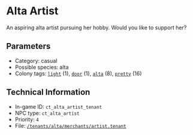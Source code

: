 # Alta Artist

An aspiring alta artist pursuing her hobby. Would you like to support her?

## Parameters

- Category: casual
- Possible species: alta
- Colony tags: [`light`](https://ceterai.github.io/MyEnternia/Wiki/Tags/Light) (1), [`door`](https://ceterai.github.io/MyEnternia/Wiki/Tags/Door) (1), [`alta`](https://ceterai.github.io/MyEnternia/Wiki/Tags/Alta) (8), [`pretty`](https://ceterai.github.io/MyEnternia/Wiki/Tags/Pretty) (16)

## Technical Information

- In-game ID: `ct_alta_artist_tenant`
- NPC type: `ct_alta_artist`
- Priority: `4`
- File: [`/tenants/alta/merchants/artist.tenant`](https://github.com/Ceterai/Enternia/blob/main/tenants/alta/merchants/artist.tenant)

